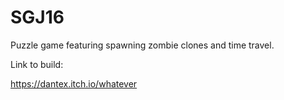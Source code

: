 # SGJ16

Puzzle game featuring spawning zombie clones and time travel.

Link to build:

  https://dantex.itch.io/whatever
